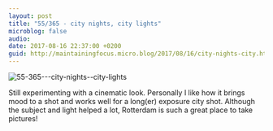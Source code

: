 ```yaml
---
layout: post
title: "55/365 - city nights, city lights"
microblog: false
audio: 
date: 2017-08-16 22:37:00 +0200
guid: http://maintainingfocus.micro.blog/2017/08/16/city-nights-city.html
---
```

<div class="kg-card-markdown"><p><img src="/wp-content/uploads/2018/04/55-365---city-nights--city-lights-1024x683.jpg" alt="55-365---city-nights--city-lights"></p>
<p>Still experimenting with a cinematic look. Personally I like how it brings mood to a shot and works well for a long(er) exposure city shot. Although the subject and light helped a lot, Rotterdam is such a great place to take pictures!</p>
</div>

